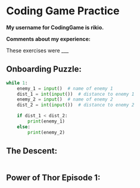 Coding Game Practice
====================

**My username for CodingGame is rikio.**

**Comments about my experience:**

These exercises were ___

## Onboarding Puzzle:
```.py
while 1:
    enemy_1 = input()  # name of enemy 1
    dist_1 = int(input())  # distance to enemy 1
    enemy_2 = input()  # name of enemy 2
    dist_2 = int(input())  # distance to enemy 2

    if dist_1 < dist_2:
        print(enemy_1)
    else:
        print(enemy_2)
```

## The Descent:
```.py

```

## Power of Thor Episode 1:
```.py

```


